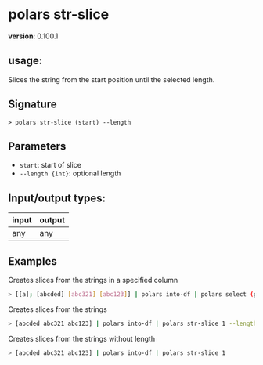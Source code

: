# polars str-slice

**version**: 0.100.1

## **usage**:

Slices the string from the start position until the selected length.

## Signature

`> polars str-slice (start) --length`

## Parameters

- `start`: start of slice
- `--length {int}`: optional length

## Input/output types:

| input | output |
| ----- | ------ |
| any   | any    |

## Examples

Creates slices from the strings in a specified column

```bash
> [[a]; [abcded] [abc321] [abc123]] | polars into-df | polars select (polars col a | polars str-slice 1 --length 2) | polars collect
```

Creates slices from the strings

```bash
> [abcded abc321 abc123] | polars into-df | polars str-slice 1 --length 2
```

Creates slices from the strings without length

```bash
> [abcded abc321 abc123] | polars into-df | polars str-slice 1
```
